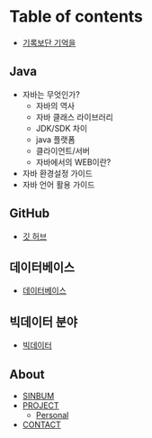 # Table of contents

* [기록보단 기억을](README.md)

## Java

* 자바는 무엇인가?
  * 자바의 역사
  * 자바 클래스 라이브러리
  * JDK/SDK 차이
  * java 플랫폼
  * 클라이언트/서버
  * 자바에서의 WEB이란?
* 자바 환경설정 가이드
* 자바 언어 활용 가이드

## GitHub

* [깃 허브](undefined.md)

## 데이터베이스

* [데이터베이스](undefined-1.md)

## 빅데이터 분야

* [빅데이터](undefined-2.md)

## About

* [SINBUM](about/sinbum.md)
* [PROJECT](about/project.md)
  * [Personal](about/project/personal.md)
* [CONTACT](about/contact.md)
